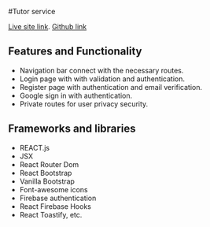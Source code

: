 #Tutor service

[Live site link]( https://tutor-services-55917.web.appgit).
[Github link](https://github.com/programming-hero-web-course-4/independent-service-provider-Sumaiyash)

## Features and Functionality
- Navigation bar connect with the necessary routes.
- Login page with with validation and authentication.
- Register page with authentication and email verification.
- Google sign in with authentication.
- Private routes for user privacy security.

## Frameworks and libraries

- REACT.js
- JSX
- React Router Dom
- React Bootstrap
- Vanilla Bootstrap
- Font-awesome icons
- Firebase authentication
- React Firebase Hooks
- React Toastify, etc.

